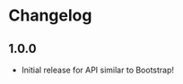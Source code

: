 # Changelog

[//]: # (>>   The order of list items should be: Critical/Fixes, New, Update, Remove, Underpinnings   <<)
[//]: # (>>   ## [UNRELEASED]https://github.com/roydukkey/sass-module-break/compare/v1.0.0...1.x.x   <<)

## 1.0.0

* Initial release for API similar to Bootstrap!
